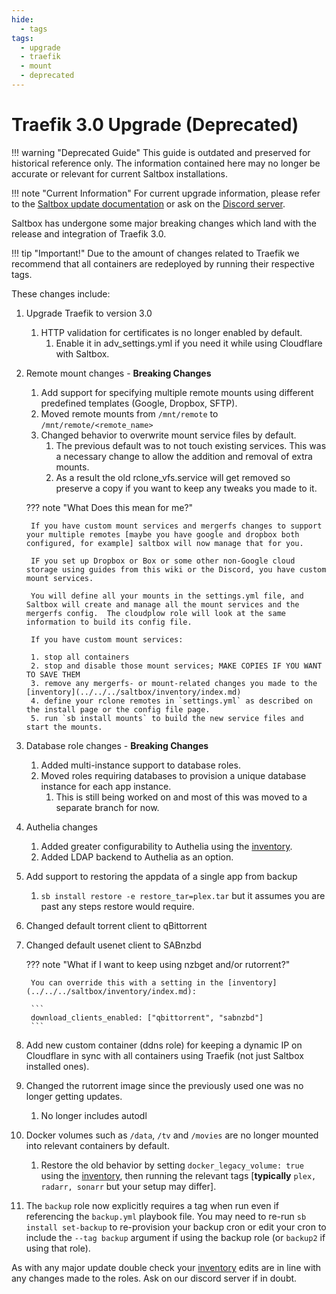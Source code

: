 ```yaml
---
hide:
  - tags
tags:
  - upgrade
  - traefik
  - mount
  - deprecated
---
```


# Traefik 3.0 Upgrade (Deprecated)

!!! warning "Deprecated Guide"
    This guide is outdated and preserved for historical reference only. The information contained here may no longer be accurate or relevant for current Saltbox installations.

!!! note "Current Information"
    For current upgrade information, please refer to the [Saltbox update documentation](../../../saltbox/basics/update.md) or ask on the [Discord server](https://discord.gg/ugfKXpFND8).

Saltbox has undergone some major breaking changes which land with the release and integration of Traefik 3.0.

!!! tip "Important!"
    Due to the amount of changes related to Traefik we recommend that all containers are redeployed by running their respective tags.

These changes include:

1. Upgrade Traefik to version 3.0
    1. HTTP validation for certificates is no longer enabled by default.
        1. Enable it in adv_settings.yml if you need it while using Cloudflare with Saltbox.

2. Remote mount changes - **Breaking Changes**
    1. Add support for specifying multiple remote mounts using different predefined templates (Google, Dropbox, SFTP).
    2. Moved remote mounts from `/mnt/remote` to `/mnt/remote/<remote_name>`
    3. Changed behavior to overwrite mount service files by default.
        1. The previous default was to not touch existing services. This was a necessary change to allow the addition and removal of extra mounts.
        2. As a result the old rclone_vfs.service will get removed so preserve a copy if you want to keep any tweaks you made to it.

    ??? note "What Does this mean for me?"

        If you have custom mount services and mergerfs changes to support your multiple remotes [maybe you have google and dropbox both configured, for example] saltbox will now manage that for you.

        IF you set up Dropbox or Box or some other non-Google cloud storage using guides from this wiki or the Discord, you have custom mount services.

        You will define all your mounts in the settings.yml file, and Saltbox will create and manage all the mount services and the mergerfs config.  The cloudplow role will look at the same information to build its config file.

        If you have custom mount services:

        1. stop all containers
        2. stop and disable those mount services; MAKE COPIES IF YOU WANT TO SAVE THEM
        3. remove any mergerfs- or mount-related changes you made to the [inventory](../../../saltbox/inventory/index.md)
        4. define your rclone remotes in `settings.yml` as described on the install page or the config file page.
        5. run `sb install mounts` to build the new service files and start the mounts.

3. Database role changes - **Breaking Changes**
    1. Added multi-instance support to database roles.
    2. Moved roles requiring databases to provision a unique database instance for each app instance.
        1. This is still being worked on and most of this was moved to a separate branch for now.

4. Authelia changes
    1. Added greater configurability to Authelia using the [inventory](../../../saltbox/inventory/index.md).
    2. Added LDAP backend to Authelia as an option.

5. Add support to restoring the appdata of a single app from backup
    1. `sb install restore -e restore_tar=plex.tar` but it assumes you are past any steps restore would require.

6. Changed default torrent client to qBittorrent

7. Changed default usenet client to SABnzbd

    ??? note "What if I want to keep using nzbget and/or rutorrent?"

        You can override this with a setting in the [inventory](../../../saltbox/inventory/index.md):

        ```
        download_clients_enabled: ["qbittorrent", "sabnzbd"]
        ```

8. Add new custom container (ddns role) for keeping a dynamic IP on Cloudflare in sync with all containers using Traefik (not just Saltbox installed ones).

9. Changed the rutorrent image since the previously used one was no longer getting updates.
    1. No longer includes autodl

10. Docker volumes such as `/data`, `/tv` and `/movies` are no longer mounted into relevant containers by default.
    1. Restore the old behavior by setting `docker_legacy_volume: true` using the [inventory](../../../saltbox/inventory/index.md), then running the relevant tags [**typically** `plex, radarr, sonarr` but your setup may differ].

11. The `backup` role now explicitly requires a tag when run even if referencing the `backup.yml` playbook file. You may need to re-run `sb install set-backup` to re-provision your backup cron or edit your cron to include the `--tag backup` argument if using the backup role (or `backup2` if using that role).

As with any major update double check your [inventory](../../../saltbox/inventory/index.md) edits are in line with any changes made to the roles. Ask on our discord server if in doubt.
